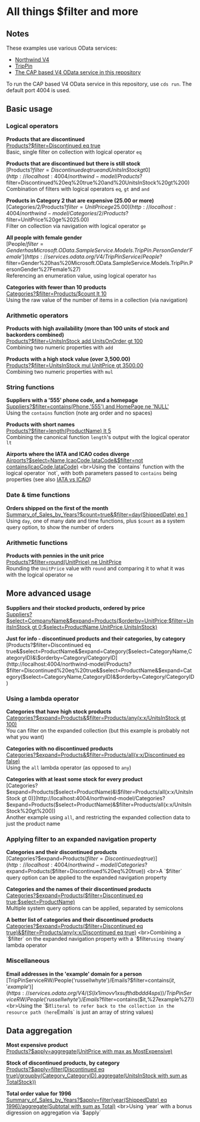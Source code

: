 # All things $filter and more

<!-- Auto build the HTML from this by running bin/autorebuildfilter -->

## Notes

These examples use various OData services:

* [Northwind V4](https://services.odata.org/v4/northwind/northwind.svc/)
* [TripPin](https://www.odata.org/blog/trippin-new-odata-v4-sample-service/)
* [The CAP based V4 OData service in this repository](http://localhost:4004/northwind-model/)

To run the CAP based V4 OData service in this repository, use `cds run`. The default port 4004 is used.

## Basic usage

### Logical operators

**Products that are discontinued**
<br>[Products?\$filter=Discontinued eq true](http://localhost:4004/northwind-model/Products?$filter=Discontinued%20eq%20true)
<br>Basic, single filter on collection with logical operator `eq`

**Products that are discontinued but there is still stock**
<br>[Products?$filter=Discontinued eq true and UnitsInStock gt 0](http://localhost:4004/northwind-model/Products?$filter=Discontinued%20eq%20true%20and%20UnitsInStock%20gt%200)
<br>Combination of filters with logical operators `eq`, `gt` and `and`

**Products in Category 2 that are expensive (25.00 or more)**
<br>[Categories/2/Products?$filter=UnitPrice ge 25.00](http://localhost:4004/northwind-model/Categories/2/Products?$filter=UnitPrice%20ge%2025.00)
<br>Filter on collection via navigation with logical operator `ge`

**All people with female gender**
<br>[People/$filter=Gender has Microsoft.OData.SampleService.Models.TripPin.PersonGender'Female'](https://services.odata.org/V4/TripPinService/People?$filter=Gender%20has%20Microsoft.OData.SampleService.Models.TripPin.PersonGender%27Female%27)
<br>Referencing an enumeration value, using logical operator `has`

**Categories with fewer than 10 products**
<br>[Categories?\$filter=Products/\$count lt 10](http://localhost:4004/northwind-model/Categories?$filter=Products/$count%20lt%2010)
<br>Using the raw value of the number of items in a collection (via navigation)

### Arithmetic operators

**Products with high availability (more than 100 units of stock and backorders combined)**
<br>[Products?\$filter=UnitsInStock add UnitsOnOrder gt 100](https://services.odata.org/v4/northwind/northwind.svc/Products?$filter=UnitsInStock%20add%20UnitsOnOrder%20gt%20100)
<br>Combining two numeric properties with `add`

**Products with a high stock value (over 3,500.00)**
<br>[Products?\$filter=UnitsInStock mul UnitPrice gt 3500.00](https://services.odata.org/v4/northwind/northwind.svc/Products?$filter=UnitsInStock%20mul%20UnitPrice%20gt%203500.00)
<br>Combining two numeric properties with `mul`

### String functions

**Suppliers with a '555' phone code, and a homepage**
<br>[Suppliers?\$filter=contains(Phone,'555') and HomePage ne 'NULL'](http://localhost:4004/northwind-model/Suppliers?$filter=contains(Phone,%27555%27)%20and%20HomePage%20ne%20%27NULL%27)
<br>Using the `contains` function (note arg order and no spaces)

**Products with short names**
<br>[Products?\$filter=length(ProductName) lt 5](http://localhost:4004/northwind-model/Products?$filter=length(ProductName)%20lt%205)
<br>Combining the canonical function `length`'s output with the logical operator `lt`

**Airports where the IATA and ICAO codes diverge**
<br>[Airports?\$select=Name,IcaoCode,IataCode&\$filter=not contains(IcaoCode,IataCode)](https://services.odata.org/V4/TripPinService/Airports?$select=Name,IcaoCode,IataCode&$filter=not%20contains(IcaoCode,IataCode))
<br>Using the `contains` function with the logical operator `not`, with both parameters passed to `contains` being properties (see also [IATA vs ICAO](https://en.wikipedia.org/wiki/ICAO_airport_code#ICAO_codes_versus_IATA_codes))

### Date & time functions

**Orders shipped on the first of the month**
<br>[Summary_of_Sales_by_Years?\$count=true&\$filter=day(ShippedDate) eq 1](https://services.odata.org/v4/northwind/northwind.svc/Summary_of_Sales_by_Years?$count=true&$filter=day(ShippedDate)%20eq%201)
<br>Using `day`, one of many date and time functions, plus `$count` as a system query option, to show the number of orders

### Arithmetic functions

**Products with pennies in the unit price**
<br>[Products?\$filter=round(UnitPrice) ne UnitPrice](http://localhost:4004/northwind-model/Products?$filter=round(UnitPrice)%20ne%20UnitPrice)
<br>Rounding the `UnitPrice` value with `round` and comparing it to what it was with the logical operator `ne`

## More advanced usage

**Suppliers and their stocked products, ordered by price**
<br>[Suppliers?\$select=CompanyName&\$expand=Products(\$orderby=UnitPrice;\$filter=UnitsInStock gt 0;\$select=ProductName,UnitPrice,UnitsInStock)](http://localhost:4004/main/Suppliers?$select=CompanyName&$expand=Products($orderby=UnitPrice;$filter=UnitsInStock%20gt%200;$select=ProductName,UnitPrice,UnitsInStock))

**Just for info - discontinued products and their categories, by category**
<br>[Products?\$filter=Discontinued eq true&\$select=ProductName\&\$expand=Category($select=CategoryName,CategoryID)&\$orderby=Category/CategoryID](http://localhost:4004/northwind-model/Products?$filter=Discontinued%20eq%20true&$select=ProductName&$expand=Category($select=CategoryName,CategoryID)&$orderby=Category/CategoryID)

### Using a lambda operator

**Categories that have high stock products**
<br>[Categories?\$expand=Products&\$filter=Products/any(x:x/UnitsInStock gt 100)](http://localhost:4004/northwind-model/Categories?$expand=Products&$filter=Products/any(x:x/UnitsInStock%20gt%20100))
<br>You can filter on the expanded collection (but this example is probably not what you want)

**Categories with no discontinued products**
<br>[Categories?\$expand=Products&\$filter=Products/all(x:x/Discontinued eq false)](http://localhost:4004/northwind-model/Categories?$expand=Products&$filter=Products/all(x:x/Discontinued%20eq%20false))
<br>Using the `all` lambda operator (as opposed to `any`)

**Categories with at least some stock for every product**
<br>[Categories?\$expand=Products($select=ProductName)&\$filter=Products/all(x:x/UnitsInStock gt 0)](http://localhost:4004/northwind-model/Categories?$expand=Products($select=ProductName)&$filter=Products/all(x:x/UnitsInStock%20gt%200))
<br>Another example using `all`, and restricting the expanded collection data to just the product name

### Applying filter to an expanded navigation property

**Categories and their discontinued products**
<br>[Categories?\$expand=Products($filter=Discontinued eq true)](http://localhost:4004/northwind-model/Categories?$expand=Products($filter=Discontinued%20eq%20true))
<br>A `$filter` query option can be applied to the expanded navigation property

**Categories and the names of their discontinued products**
<br>[Categories?\$expand=Products(\$filter=Discontinued eq true;\$select=ProductName)](http://localhost:4004/northwind-model/Categories?$expand=Products($filter=Discontinued%20eq%20true;$select=ProductName))
<br>Multiple system query options can be applied, separated by semicolons

**A better list of categories and their discontinued products**
<br>[Categories?\$expand=Products(\$filter=Discontinued eq true)&\$filter=Products/any(x:x/Discontinued eq true)](http://localhost:4004/northwind-model/Categories?$expand=Products($filter=Discontinued%20eq%20true)&$filter=Products/any(x:x/Discontinued%20eq%20true))
<br>Combining a `$filter` on the expanded navigation property with a `$filter` using the `any` lambda operator

### Miscellaneous

**Email addresses in the 'example' domain for a person**
<br>[TripPinServiceRW/People('russellwhyte')/Emails?\$filter=contains($it,'example')](https://services.odata.org/V4/(S(lx1imovv1xsufthdbddd4sps))/TripPinServiceRW/People('russellwhyte')/Emails?$filter=contains($it,%27example%27))
<br>Using the `$it` literal to refer back to the collection in the resource path (here `Emails` is just an array of string values)

## Data aggregation

**Most expensive product**
<br>[Products?\$apply=aggregate(UnitPrice with max as MostExpensive)](http://localhost:4004/main/Products?$apply=aggregate(UnitPrice%20with%20max%20as%20MostExpensive))

**Stock of discontinued products, by category**
<br>[Products?\$apply=filter(Discontinued eq true)/groupby(Category_CategoryID),aggregate(UnitsInStock with sum as TotalStock))](http://localhost:4004/main/Products?$apply=filter(Discontinued%20eq%20true)/groupby((Category_CategoryID),aggregate(UnitsInStock%20with%20sum%20as%20TotalStock)))

**Total order value for 1996**
<br>[Summary_of_Sales_by_Years?\$apply=filter(year(ShippedDate) eq 1996)/aggregate(Subtotal with sum as Total)](http://localhost:4004/northwind-model/Summary_of_Sales_by_Years?$apply=filter(year(ShippedDate)%20eq%201996)/aggregate(Subtotal%20with%20sum%20as%20Total))
<br>Using `year` with a bonus digression on aggregation via `$apply`
